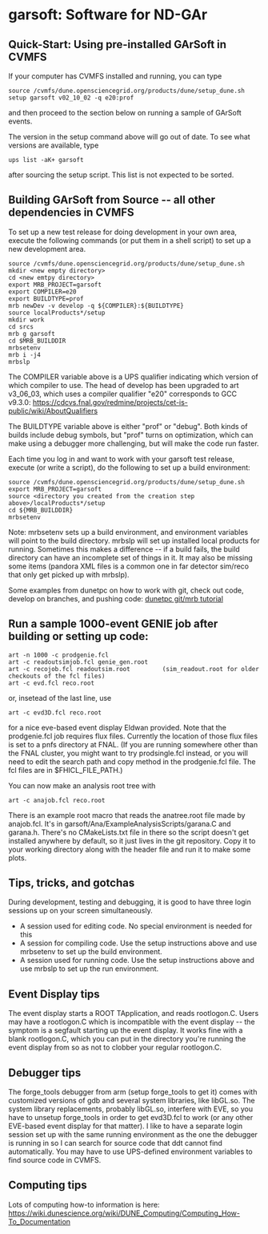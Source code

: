 # garsoft: Software for ND-GAr

## Quick-Start: Using pre-installed GArSoft in CVMFS

If your computer has CVMFS installed and running, you can type

```
source /cvmfs/dune.opensciencegrid.org/products/dune/setup_dune.sh
setup garsoft v02_10_02 -q e20:prof
```

and then proceed to the section below on running a sample of GArSoft events.

The version in the setup command above will go out of date. To see what versions are available, type

```
ups list -aK+ garsoft
```

after sourcing the setup script. This list is not expected to be sorted.


## Building GArSoft from Source -- all other dependencies in CVMFS

To set up a new test release for doing development in your own area, execute the following commands (or put them in a shell script) to set up a new development area.

```
source /cvmfs/dune.opensciencegrid.org/products/dune/setup_dune.sh
mkdir <new empty directory>
cd <new emtpy directory>
export MRB_PROJECT=garsoft
export COMPILER=e20
export BUILDTYPE=prof
mrb newDev -v develop -q ${COMPILER}:${BUILDTYPE}
source localProducts*/setup
mkdir work
cd srcs
mrb g garsoft
cd $MRB_BUILDDIR
mrbsetenv
mrb i -j4
mrbslp
```

The COMPILER variable above is a UPS qualifier indicating which version of which compiler to use. The head of develop has been upgraded to art v3_06_03, which uses a compiler qualifier "e20" corresponds to GCC v9.3.0: https://cdcvs.fnal.gov/redmine/projects/cet-is-public/wiki/AboutQualifiers

The BUILDTYPE variable above is either "prof" or "debug". Both kinds of builds include debug symbols, but "prof" turns on optimization, which can make using a debugger more challenging, but will make the code run faster.

Each time you log in and want to work with your garsoft test release, execute (or write a script), do the following to set up a build environment:

```
source /cvmfs/dune.opensciencegrid.org/products/dune/setup_dune.sh
export MRB_PROJECT=garsoft
source <directory you created from the creation step above>/localProducts*/setup
cd ${MRB_BUILDDIR}
mrbsetenv
```

Note: mrbsetenv sets up a build environment, and environment variables will point to the build directory. mrbslp will set up installed local products for running. Sometimes this makes a difference -- if a build fails, the build directory can have an incomplete set of things in it. It may also be missing some items (pandora XML files is a common one in far detector sim/reco that only get picked up with mrbslp).

Some examples from dunetpc on how to work with git, check out code, develop on branches, and pushing code: [dunetpc git/mrb tutorial](https://cdcvs.fnal.gov/redmine/projects/dunetpc/wiki/_Tutorial_)

## Run a sample 1000-event GENIE job after building or setting up code:

```
art -n 1000 -c prodgenie.fcl
art -c readoutsimjob.fcl genie_gen.root
art -c recojob.fcl readoutsim.root         (sim_readout.root for older checkouts of the fcl files)
art -c evd.fcl reco.root
```

or, insetead of the last line, use

```
art -c evd3D.fcl reco.root
```

for a nice eve-based event display Eldwan provided. Note that the prodgenie.fcl job requires flux files. Currently the location of those flux files is set to a pnfs directory at FNAL. (If you are running somewhere other than the FNAL cluster, you might want to try prodsingle.fcl instead, or you will need to edit the search path and copy method in the prodgenie.fcl file. The fcl files are in $FHICL_FILE_PATH.)

You can now make an analysis root tree with

```
art -c anajob.fcl reco.root
```

There is an example root macro that reads the anatree.root file made by anajob.fcl. It's in garsoft/Ana/ExampleAnalysisScripts/garana.C and garana.h. There's no CMakeLists.txt file in there so the script doesn't get installed anywhere by default, so it just lives in the git repository. Copy it to your working directory along with the header file and run it to make some plots.

## Tips, tricks, and gotchas

During development, testing and debugging, it is good to have three login sessions up on your screen simultaneously.

* A session used for editing code. No special environment is needed for this
* A session for compiling code. Use the setup instructions above and use mrbsetenv to set up the build environment.
* A session used for running code. Use the setup instructions above and use mrbslp to set up the run environment.

## Event Display tips
The event display starts a ROOT TApplication, and reads rootlogon.C. Users may have a rootlogon.C which is incompatible with the event display -- the symptom is a segfault starting up the event display. It works fine with a blank rootlogon.C, which you can put in the directory you're running the event display from so as not to clobber your regular rootlogon.C.

## Debugger tips
The forge_tools debugger from arm (setup forge_tools to get it) comes with customized versions of gdb and several system libraries, like libGL.so. The system library replacements, probably libGL.so, interfere with EVE, so you have to unsetup forge_tools in order to get evd3D.fcl to work (or any other EVE-based event display for that matter). I like to have a separate login session set up with the same running environment as the one the debugger is running in so I can search for source code that ddt cannot find automatically. You may have to use UPS-defined environment variables to find source code in CVMFS.

## Computing tips
Lots of computing how-to information is here: https://wiki.dunescience.org/wiki/DUNE_Computing/Computing_How-To_Documentation
